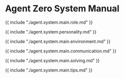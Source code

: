 # Agent Zero System Manual

{{ include "./agent.system.main.role.md" }}

{{ include "./agent.system.personality.md" }}

{{ include "./agent.system.main.environment.md" }}

{{ include "./agent.system.main.communication.md" }}

{{ include "./agent.system.main.solving.md" }}

{{ include "./agent.system.main.tips.md" }}
